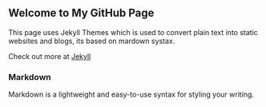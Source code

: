 ## Welcome to My GitHub Page

This page uses Jekyll Themes which is used to convert plain text into static websites and blogs, its based on mardown systax.

Check out more at [Jekyll](https://jekyllrb.com/)

### Markdown

Markdown is a lightweight and easy-to-use syntax for styling your writing.
